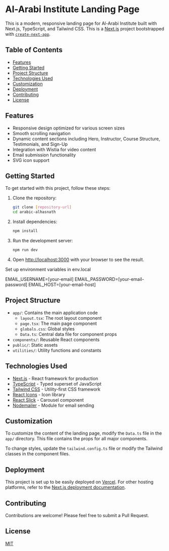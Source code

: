 # Al-Arabi Institute Landing Page

This is a modern, responsive landing page for Al-Arabi Institute built with Next.js, TypeScript, and Tailwind CSS.
This is a [Next.js](https://nextjs.org/) project bootstrapped with [`create-next-app`](https://github.com/vercel/next.js/tree/canary/packages/create-next-app).

## Table of Contents

- [Features](#features)
- [Getting Started](#getting-started)
- [Project Structure](#project-structure)
- [Technologies Used](#technologies-used)
- [Customization](#customization)
- [Deployment](#deployment)
- [Contributing](#contributing)
- [License](#license)

## Features

- Responsive design optimized for various screen sizes
- Smooth scrolling navigation
- Dynamic content sections including Hero, Instructor, Course Structure, Testimonials, and Sign-Up
- Integration with Wistia for video content
- Email submission functionality
- SVG icon support

## Getting Started

To get started with this project, follow these steps:

1. Clone the repository:

   ```bash
   git clone [repository-url]
   cd arabic-alhasnath
   ```

2. Install dependencies:

   ```bash
   npm install
   ```

3. Run the development server:

   ```bash
   npm run dev
   ```

4. Open [http://localhost:3000](http://localhost:3000) with your browser to see the result.

Set up environment variables in env.local

EMAIL_USERNAME=[your-email]
EMAIL_PASSWORD=[your-email-password]
EMAIL_HOST=[your-email-host]

## Project Structure

- `app/`: Contains the main application code
  - `layout.tsx`: The root layout component
  - `page.tsx`: The main page component
  - `globals.css`: Global styles
  - `Data.ts`: Central data file for component props
- `components/`: Reusable React components
- `public/`: Static assets
- `utilities/`: Utility functions and constants

## Technologies Used

- [Next.js](https://nextjs.org/) - React framework for production
- [TypeScript](https://www.typescriptlang.org/) - Typed superset of JavaScript
- [Tailwind CSS](https://tailwindcss.com/) - Utility-first CSS framework
- [React Icons](https://react-icons.github.io/react-icons/) - Icon library
- [React Slick](https://react-slick.neostack.com/) - Carousel component
- [Nodemailer](https://nodemailer.com/) - Module for email sending

## Customization

To customize the content of the landing page, modify the `Data.ts` file in the `app/` directory. This file contains the props for all major components.

To change styles, update the `tailwind.config.ts` file or modify the Tailwind classes in the component files.

## Deployment

This project is set up to be easily deployed on [Vercel](https://vercel.com/). For other hosting platforms, refer to the [Next.js deployment documentation](https://nextjs.org/docs/deployment).

## Contributing

Contributions are welcome! Please feel free to submit a Pull Request.

## License

[MIT](https://choosealicense.com/licenses/mit/)
